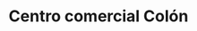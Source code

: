 ---
title: "Centro comercial Colón"
url: /puerto-la-cruz/centro-comercial-colon/
shop: Einkaufszentrum
---